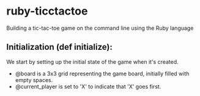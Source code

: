 # ruby-ticctactoe
Building a tic-tac-toe game on the command line using the Ruby language

## Initialization (def initialize):
We start by setting up the initial state of the game when it's created.
- @board is a 3x3 grid representing the game board, initially filled with empty spaces.
- @current_player is set to 'X' to indicate that 'X' goes first.